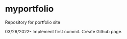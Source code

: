 # myportfolio
Repository for portfolio site

03/29/2022- Implement first commit. Create Github page. 

